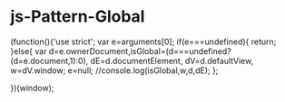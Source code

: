 # js-Pattern-Global

(function(){'use strict';
 var e=arguments[0];
 if(e===undefined){
	return;
 }else{
	var d=e.ownerDocument,isGlobal=(d===undefined?(d=e.document,1):0),
	dE=d.documentElement,
	dV=d.defaultView,
	w=dV.window;
	e=null;
	//console.log(isGlobal,w,d,dE);
 };

})(window);
